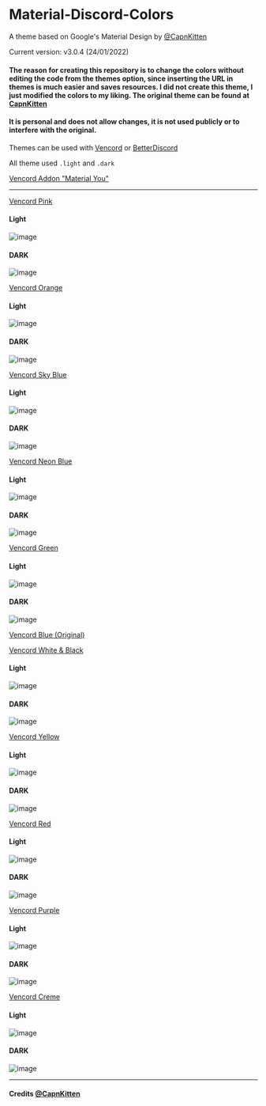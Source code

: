 # Material-Discord-Colors
A theme based on Google's Material Design by [@CapnKitten](https://github.com/CapnKitten/Material-Discord/tree/master)

Current version: v3.0.4 (24/01/2022)

#### The reason for creating this repository is to change the colors without editing the code from the themes option, since inserting the URL in themes is much easier and saves resources. I did not create this theme, I just modified the colors to my liking. The original theme can be found at [CapnKitten](https://github.com/CapnKitten/Material-Discord/tree/master)

#### It is personal and does not allow changes, it is not used publicly or to interfere with the original.

Themes can be used with [Vencord](https://vencord.dev/) or [BetterDiscord](https://betterdiscord.app/)

All theme used `.light` and `.dark`

[Vencord Addon "Material You"](https://github.com/SoiCoco/Material-Discord-Colors/blob/main/Material-Discord_addon-material-you%20pink.theme.css)

<hr>

[Vencord Pink](https://github.com/SoiCoco/Material-Discord-Colors/blob/main/Material-Discord-edit%20Pink.theme.css)
#### Light
![image](https://github.com/user-attachments/assets/d00e7644-4595-4746-b218-1005819684de)
#### DARK
![image](https://github.com/user-attachments/assets/6ddb7bfe-5b2e-402c-804f-b07e12c730b2)

[Vencord Orange](https://github.com/SoiCoco/Material-Discord-Colors/blob/main/Material-Discord-edit%20Orange.theme.css)
#### Light
![image](https://github.com/user-attachments/assets/4f2226e3-bc3c-47f4-9d23-82ee190be596)
#### DARK
![image](https://github.com/user-attachments/assets/498151a5-93e5-441e-97be-6b39f7f85ea8)

[Vencord Sky Blue](https://github.com/SoiCoco/Material-Discord-Colors/blob/main/Material-Discord-edit%20Sky%20Blue.theme.css)
#### Light
![image](https://github.com/user-attachments/assets/05ea3e69-bf97-4064-bc42-3f6b8de932f1)
#### DARK
![image](https://github.com/user-attachments/assets/e698a2c8-af12-4c36-a446-ce235ab11f1c)

[Vencord Neon Blue](https://github.com/SoiCoco/Material-Discord-Colors/blob/main/Material-Discord-edit%20Neon%20Blue.theme.css)
#### Light
![image](https://github.com/user-attachments/assets/5fc6f4b9-5624-4922-b9bd-633597232201)
#### DARK
![image](https://github.com/user-attachments/assets/a2e2df47-7e70-4ce5-8f99-786a3713cef1)

[Vencord Green](https://github.com/SoiCoco/Material-Discord-Colors/blob/main/Material-Discord-edit%20Green.theme.css)
#### Light
![image](https://github.com/user-attachments/assets/5397bc86-b74d-4aaa-85b9-ce9d0df7a650)
#### DARK
![image](https://github.com/user-attachments/assets/468398c2-e74f-4f5e-8763-fcb466d8c018)

[Vencord Blue (Original)](https://github.com/CapnKitten/Material-Discord/blob/master/Material-Discord.theme.css)

[Vencord White & Black](https://github.com/SoiCoco/Material-Discord-Colors/blob/main/Material-Discord-edit%20W%26B.theme.css)
#### Light
![image](https://github.com/user-attachments/assets/242b240f-f9c9-4fb6-86f4-fdb98e63712a)
#### DARK
![image](https://github.com/user-attachments/assets/a1a700db-760e-4546-940d-c5609efe4bd2)

[Vencord Yellow](https://github.com/SoiCoco/Material-Discord-Colors/blob/main/Material-Discord-edit%20Yellow.theme.css)
#### Light
![image](https://github.com/user-attachments/assets/49a6609f-13c2-4302-ac48-f9713dd1232f)
#### DARK
![image](https://github.com/user-attachments/assets/9ea485f5-c3cb-479f-a4b8-13da8ce75961)

[Vencord Red](https://github.com/SoiCoco/Material-Discord-Colors/blob/main/Material-Discord-edit%20Red.theme.css)
#### Light
![image](https://github.com/user-attachments/assets/5ad53c6d-1c15-40ff-94e8-8b558c32354e)
#### DARK
![image](https://github.com/user-attachments/assets/cbf2365d-0856-4a3e-8361-307a71a95c44)

[Vencord Purple](https://github.com/SoiCoco/Material-Discord-Colors/blob/main/Material-Discord-edit%20Purple.theme.css)
#### Light
![image](https://github.com/user-attachments/assets/045181b2-ed74-4fe2-8d91-546bb5718323)
#### DARK
![image](https://github.com/user-attachments/assets/95d0ef6c-b795-43f9-b690-49730926d3fc)

[Vencord Creme](https://github.com/SoiCoco/Material-Discord-Colors/blob/main/Material-Discord-edit%20Creme.theme.css)
#### Light
![image](https://github.com/user-attachments/assets/36466474-c2ec-468c-8b5c-22954a23273f)
#### DARK
![image](https://github.com/user-attachments/assets/25e987c8-fb75-4e25-afda-d6e2d29e8a0f)

<hr>

#### Credits [@CapnKitten](https://github.com/CapnKitten/)
